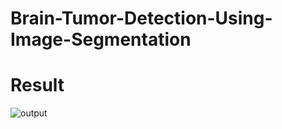# Brain-Tumor-Detection-Using-Image-Segmentation

# Result
![output](https://github.com/samridhiibhardwaj/Brain-Tumor-Detection-Using-Image-Segmentation/assets/91188761/efb2eb6c-053c-4eec-936d-997784936b06)
